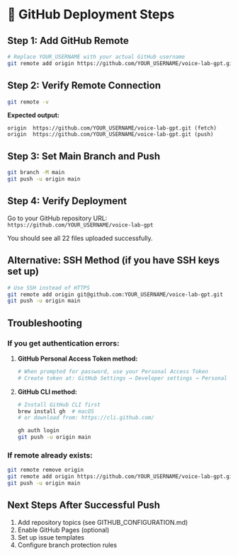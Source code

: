 # 🚀 GitHub Deployment Steps

## Step 1: Add GitHub Remote
```bash
# Replace YOUR_USERNAME with your actual GitHub username
git remote add origin https://github.com/YOUR_USERNAME/voice-lab-gpt.git
```

## Step 2: Verify Remote Connection
```bash
git remote -v
```
**Expected output:**
```
origin  https://github.com/YOUR_USERNAME/voice-lab-gpt.git (fetch)
origin  https://github.com/YOUR_USERNAME/voice-lab-gpt.git (push)
```

## Step 3: Set Main Branch and Push
```bash
git branch -M main
git push -u origin main
```

## Step 4: Verify Deployment
Go to your GitHub repository URL:
`https://github.com/YOUR_USERNAME/voice-lab-gpt`

You should see all 22 files uploaded successfully.

## Alternative: SSH Method (if you have SSH keys set up)
```bash
# Use SSH instead of HTTPS
git remote add origin git@github.com:YOUR_USERNAME/voice-lab-gpt.git
git push -u origin main
```

## Troubleshooting

### If you get authentication errors:
1. **GitHub Personal Access Token method:**
   ```bash
   # When prompted for password, use your Personal Access Token
   # Create token at: GitHub Settings → Developer settings → Personal access tokens
   ```

2. **GitHub CLI method:**
   ```bash
   # Install GitHub CLI first
   brew install gh  # macOS
   # or download from: https://cli.github.com/
   
   gh auth login
   git push -u origin main
   ```

### If remote already exists:
```bash
git remote remove origin
git remote add origin https://github.com/YOUR_USERNAME/voice-lab-gpt.git
git push -u origin main
```

## Next Steps After Successful Push
1. Add repository topics (see GITHUB_CONFIGURATION.md)
2. Enable GitHub Pages (optional)
3. Set up issue templates
4. Configure branch protection rules
